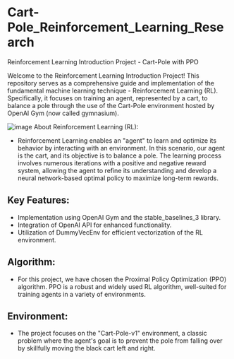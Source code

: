 # Cart-Pole_Reinforcement_Learning_Research
Reinforcement Learning Introduction Project - Cart-Pole with PPO

Welcome to the Reinforcement Learning Introduction Project! This repository serves as a comprehensive guide and implementation of the fundamental machine learning technique - Reinforcement Learning (RL). Specifically, it focuses on training an agent, represented by a cart, to balance a pole through the use of the Cart-Pole environment hosted by OpenAI Gym (now called gymnasium).

![image](https://github.com/knoxdvinson123/Cart-Pole_Reinforcement_Learning_Research/assets/154300416/fb942a17-4142-4767-8ed8-f35ec2da6022)
About Reinforcement Learning (RL):
- Reinforcement Learning enables an "agent" to learn and optimize its behavior by interacting with an environment. In this scenario, our agent is the cart, and its objective is to balance a pole. The learning process involves numerous iterations with a positive and negative reward system, allowing the agent to refine its understanding and develop a neural network-based optimal policy to maximize long-term rewards.

## Key Features:
   
- Implementation using OpenAI Gym and the stable_baselines_3 library.
- Integration of OpenAI API for enhanced functionality.
- Utilization of DummyVecEnv for efficient vectorization of the RL environment.
   
## Algorithm:
- For this project, we have chosen the Proximal Policy Optimization (PPO) algorithm. PPO is a robust and widely used RL algorithm, well-suited for training agents in a variety of environments.

## Environment:
- The project focuses on the "Cart-Pole-v1" environment, a classic problem where the agent's goal is to prevent the pole from falling over by skillfully moving the black cart left and right.
 
